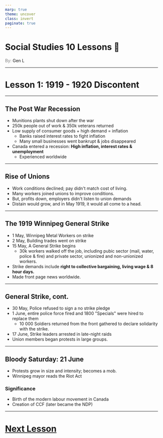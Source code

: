 ```yaml
---
marp: true
theme: uncover
class: invert
paginate: true
---
```


# <!--fit-->Social Studies 10 Lessons :book:

<span style="color:grey">By:</span> Gen L

<!--_footer: In partnership with Hyperion University, 2023-->

---

# Lesson 1: 1919 - 1920 Discontent

---

## The Post War Recession

* Munitions plants shut down after the war
* 250k people out of work & 350k veterans returned
* Low supply of consumer goods + high demand = inflation
    * Banks raised interest rates to fight inflation
    * Many small businesses went bankrupt & jobs disappeared
* Canada entered a recession: **High inflation, interest rates & unemployment**
    * Experienced worldwide

---

## Rise of Unions

* Work conditions declined; pay didn't match cost of living.
* Many workers joined unions to improve conditions.
* But, profits down, employers didn't listen to union demands
* Distain would grow, and in May 1919, it would all come to a head.

---

## The 1919 Winnipeg General Strike

* 1 May, Winnipeg Metal Workers on strike
* 2 May, Building trades went on strike
* 15 May, A General Strike begins
    * 30k workers walked off the job, including pubic sector (mail, water, police & fire) and private sector, unionized and non-unionized workers.
* Strike demands include **right to collective bargaining, living wage & 8 hour days.**
* Made front page news worldwide.

---

## General Strike, cont.

* 30 May, Police refused to sign a no strike pledge
* 1 June, entire police force fired and 1800 "Specials" were hired to replace them
    * 10 000 Soldiers returned from the front gathered to declare solidarity with the strike.
* 17 June, Strike leaders arrested in late-night raids
* Union members began protests in large groups.

---

## Bloody Saturday: 21 June

* Protests grow in size and intensity; becomes a mob.
* Winnipeg mayor reads the Riot Act

### Significance

* Birth of the modern labour movement in Canada
* Creation of CCF (later became the NDP)

---

# [Next Lesson](Lesson%202.html)